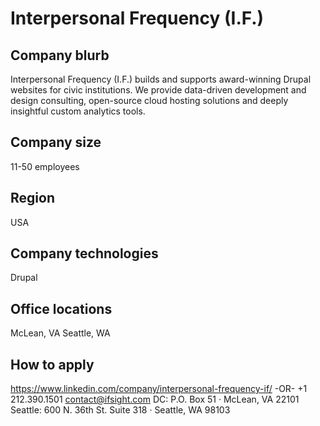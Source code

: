 # Interpersonal Frequency (I.F.)

## Company blurb

Interpersonal Frequency (I.F.) builds and supports award-winning Drupal websites for civic institutions. We provide data-driven development and design consulting, open-source cloud hosting solutions and deeply insightful custom analytics tools.

## Company size

11-50 employees

## Region

USA

## Company technologies

Drupal

## Office locations

McLean, VA
Seattle, WA

## How to apply

https://www.linkedin.com/company/interpersonal-frequency-if/ -OR-
+1 212.390.1501
contact@ifsight.com
DC: P.O. Box 51 · McLean, VA 22101
Seattle: 600 N. 36th St. Suite 318 · Seattle, WA 98103
